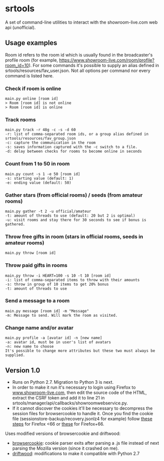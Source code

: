 # srtools
A set of command-line utilities to interact with the showroom-live.com web api (unofficial).

## Usage examples
Room id refers to the room id which is usually found in the broadcaster's profile room (for example, https://www.showroom-live.com/room/profile?room_id=10). For some commands it's possible to supply an alias defined in srtools/resources/fav_user.json. Not all options per command nor every command is listed here.

### Check if room is online
    main.py online [room id]
    > Room [room id] is not online
    > Room [room id] is online

### Track rooms
    main.py track -r 48g -c -s -d 60
    -r: list of comma-separated room ids, or a group alias defined in srtools/resources/fav_group.json
    -c: capture the communication in the room
    -s: saves information captured with the -c switch to a file.
    -d: delay between checks for rooms to become online in seconds
    
### Count from 1 to 50 in room
    main.py count -s 1 -e 50 [room id]
    -s: starting value (default: 1)
    -e: ending value (default: 50)

### Gather stars (from official rooms) / seeds (from amateur rooms)
    main.py gather -t 2 -u official/amateur
    -t: amount of threads to use (default: 20 but 2 is optimal)
    -u: visit rooms and stay there for 30 seconds to see if bonus is gathered.

### Throw free gifts in room (stars in official rooms, seeds in amateur rooms)
    main.py throw [room id]

### Throw paid gifts in rooms
    main.py throw -i HEART=100 -s 10 -t 10 [room id]
    -i: list of comma-separated items to throw with their amounts
    -s: throw in group of 10 items to get 20% bonus
    -t: amount of threads to use
    
### Send a message to a room
    main.py message [room id] -m "Message"
    -m: Message to send. Will mark the room as visited.
    
### Change name and/or avatar
    main.py profile -a [avatar id] -n [new name]
    -a: avatar id, must be in user's list of avatars
    -n: new name to choose
    It's possible to change more attributes but these two must always be supplied.
    
## Version 1.0
- Runs on Python 2.7. Migration to Python 3 is next.
- In order to make it run it's necessary to login using Firefox to www.showroom-live.com, then edit the source code of the HTML, extract the CSRF token and add it to line 21 in srtools/manager/api/callbacks/showroomwebservice.py.
- If it cannot discover the cookies it'll be necessary to decompress the session files for browsercookie to handle it. Once you find the cookie file (sessionstore-backup/recovery.jsonlz4 for example) follow [these steps](https://gist.github.com/jscher2000/07f94249b0a5f6d565fb20d88b73bb91) for Firefox <66 or [these](https://gist.github.com/jscher2000/4403507e33df0918289619edb83f8193) for Firefox+66.

Uses modified versions of browsercookie and driftwood:
- [browsercookie](https://github.com/richardpenman/browsercookie): cookie parser exits after parsing a .js file instead of next parsing the Mozilla version (since it crashed on me).
- [driftwood](https://github.com/gitter-badger/driftwood): modifications to make it compatible with Python 2.7
